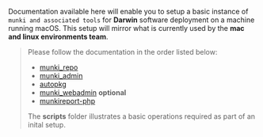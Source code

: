 Documentation available here will enable you to setup a basic instance of `munki and associated tools` for **Darwin** software deployment on a machine running macOS. This setup will mirror what is currently used by the **mac and linux environments team**.
> 
> Please follow the documentation in the order listed below:
>
> * [munki_repo](munki_repo.md)
> * [munki_admin](munkiadmin.md)
> * [autopkg](autopkg.md)
> * [munki_webadmin](mwa.md) __optional__
> * [munkireport-php](munkireport-php.md)
> 
> The __scripts__ folder illustrates a basic operations required as part of an inital setup. 
